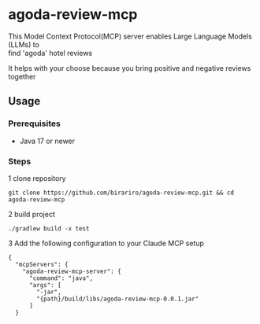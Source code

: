 # agoda-review-mcp

This Model Context Protocol(MCP) server enables Large Language Models (LLMs) to <br>
find 'agoda' hotel reviews <br>

It helps with your choose because you bring positive and negative reviews together

## Usage

### Prerequisites
- Java 17 or newer

### Steps
1 clone repository
```shell
git clone https://github.com/birariro/agoda-review-mcp.git && cd agoda-review-mcp
```
2 build project
```shell
./gradlew build -x test
```
3 Add the following configuration to your Claude MCP setup
```shell
{
  "mcpServers": {
    "agoda-review-mcp-server": {
      "command": "java",
      "args": [
        "-jar",
        "{path}/build/libs/agoda-review-mcp-0.0.1.jar"
      ]
  }
```

